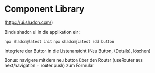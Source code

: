 # Component Library

(https://ui.shadcn.com/)

Binde shadcn ui in die applikation ein:

`npx shadcn@latest init`
`npx shadcn@latest add button`

Integriere den Button in die Listenansicht (Neu Button, (Details), löschen)

Bonus: navigiere mit dem neu button über den Router (useRouter aus next/navigation + router.push) zum Formular
